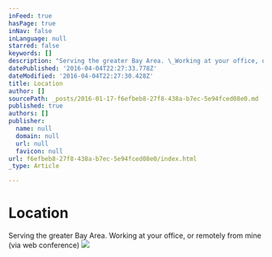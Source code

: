 ```yaml
---
inFeed: true
hasPage: true
inNav: false
inLanguage: null
starred: false
keywords: []
description: "Serving the greater Bay Area. \_Working at your office, or remotely from mine (via web conference)"
datePublished: '2016-04-04T22:27:33.778Z'
dateModified: '2016-04-04T22:27:30.428Z'
title: Location
author: []
sourcePath: _posts/2016-01-17-f6efbeb8-27f8-438a-b7ec-5e94fced08e0.md
published: true
authors: []
publisher:
  name: null
  domain: null
  url: null
  favicon: null
url: f6efbeb8-27f8-438a-b7ec-5e94fced08e0/index.html
_type: Article

---
```

# Location

Serving the greater Bay Area.  Working at your office, or remotely from mine (via web conference)
![](https://the-grid-user-content.s3-us-west-2.amazonaws.com/cbf1b0fc-e401-4f5b-a01b-eddeb69515b6.png)